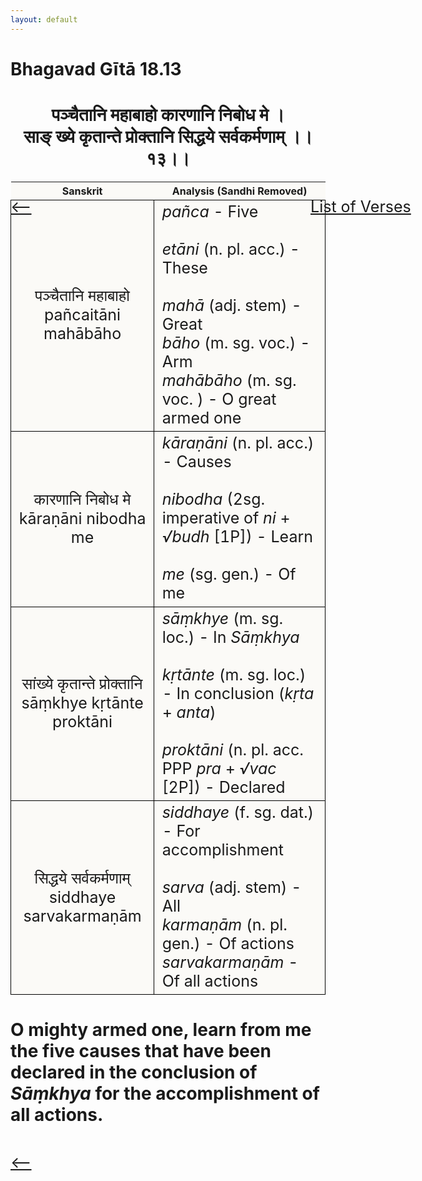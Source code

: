 ```yaml
---
layout: default
---
```

<!---
Text can be **bold**, _italic_, or ~~strikethrough~~.

[Link to another page](./another-page.html)

There should be whitespace between paragraphs.

There should be whitespace between paragraphs. We recommend including a README, or a file with information about your project.
--->

# Bhagavad Gītā 18.13

<style>
table {
  border-collapse: collapse;
  border-style: hidden;
}
th {
  background: #FBFAF7;
}
td {
  font-size: 25px;
  background: #FBFAF7;
  border: 1px solid black;
}
div.move {
  font-size: 25px;
}
</style>

<h1 style="text-align:center">
पञ्चैतानि महाबाहो कारणानि निबोध मे । <br>
साङ् ख्ये कृतान्ते प्रोक्तानि सिद्धये सर्वकर्मणाम् ।।१३।।
</h1>
<div class="move" style="position:relative;min-width:960px">
 <p style="position: absolute;left:480px;top:0"><a href="./ch18.html">List of Verses</a></p>
</div>
<div class="move" style="position:relative;min-width:960px">
 <p style="position: absolute;left:0;top:0"><a href="./v18-12.html">⟵</a></p>
</div>
<div class="move" style="position:relative;min-width:960px">
 <p style="position: absolute;right:0;top:0"><a href="./v18-14.html">⟶</a></p>
</div>

| Sanskrit | Analysis (Sandhi Removed) |
|:-:|-|
| पञ्चैतानि महाबाहो<br>pañcaitāni mahābāho | <em>pañca</em> - Five<br><br><em>etāni</em> (n. pl. acc.) - These<br><br><em>mahā</em> (adj. stem) - Great<br><em>bāho</em> (m. sg. voc.) - Arm<br><em>mahābāho</em> (m. sg. voc. ) - O great armed one |
| कारणानि निबोध मे<br>kāraṇāni nibodha me | <em>kāraṇāni</em> (n. pl. acc.) - Causes<br><br><em>nibodha</em> (2sg. imperative of <em>ni</em> + <em>√budh</em> [1P]) - Learn<br><br><em>me</em> (sg. gen.) - Of me |
|   सांख्ये कृतान्ते प्रोक्तानि<br>sāṃkhye kṛtānte proktāni   | <em>sāṃkhye</em> (m. sg. loc.) - In <em>Sāṃkhya</em><br><br><em>kṛtānte</em> (m. sg. loc.) - In conclusion (<em>kṛta</em> + <em>anta</em>)<br><br><em>proktāni</em> (n. pl. acc. PPP <em>pra</em> + <em>√vac</em> [2P]) - Declared |
|  सिद्धये सर्वकर्मणाम्<br>siddhaye sarvakarmaṇām | <em>siddhaye</em> (f. sg. dat.) - For accomplishment<br><br><em>sarva</em> (adj. stem) - All<br><em>karmaṇām</em> (n. pl. gen.) - Of actions <br><em>sarvakarmaṇām</em> - Of all actions |

<h1>
O mighty armed one, learn from me the five causes that have been declared in
the conclusion of <em>Sāṃkhya</em> for the accomplishment of all actions.
</h1>
<div class="move" style="position:relative;min-width:960px">
 <p style="position: absolute;left:0;top:0"><a href="./v18-12.html">⟵</a></p>
</div>
<div class="move" style="position:relative;min-width:960px">
 <p style="position: absolute;right:0;top:0"><a href="./v18-14.html">⟶</a></p>
</div>
